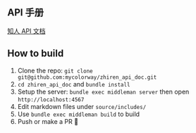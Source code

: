 ## API 手册

[知人 API 文档](https://mycolorway.github.io/zhiren_api_doc/build/)

## How to build

1. Clone the repo: `git clone git@github.com:mycolorway/zhiren_api_doc.git`
2. `cd zhiren_api_doc` and `bundle install`
2. Setup the server: `bundle exec middleman server` then open `http://localhost:4567`
3. Edit markdown files under `source/includes/`
4. Use `bundle exec middleman build` to build
5. Push or make a PR 🎉






